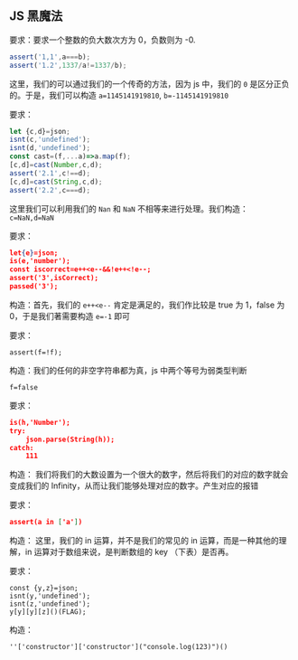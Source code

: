 ## JS 黑魔法
要求：要求一个整数的负大数次方为 0，负数则为 -0.
```js
assert('1,1',a===b);
assert('1.2',1337/a!=1337/b);
```

这里，我们的可以通过我们的一个传奇的方法，因为 js 中，我们的 `0` 是区分正负的。于是，我们可以构造 `a=1145141919810`, `b=-1145141919810`


要求：
```js
let {c,d}=json;
isnt(c,'undefined');
isnt(d,'undefined');
const cast=(f,...a)=>a.map(f);
[c,d]=cast(Number,c,d);
assert('2.1',c!==d);
[c,d]=cast(String,c,d);
assert('2.2',c===d);
```

这里我们可以利用我们的 `Nan` 和  `NaN` 不相等来进行处理。我们构造：
`c=NaN,d=NaN`

要求：
```json
let{e}=json;
is(e,'number');
const iscorrect=e++<e--&&!e++<!e--;
assert('3',isCorrect);
passed('3');
```

构造：首先，我们的 `e++<e--` 肯定是满足的，我们作比较是 true 为 1，false 为 0，于是我们著需要构造 `e=-1` 即可

要求：
```
assert(f=!f);
```

构造：我们的任何的非空字符串都为真，js 中两个等号为弱类型判断
```
f=false
```

要求：
```json
is(h,'Number');
try:
	json.parse(String(h));
catch:
	111
```

构造：
我们将我们的大数设置为一个很大的数字，然后将我们的对应的数字就会变成我们的 Infinity，从而让我们能够处理对应的数字。产生对应的报错


要求：
```json
assert(a in ['a'])
```

构造：
这里，我们的 in 运算，并不是我们的常见的 in 运算，而是一种其他的理解，in 运算对于数组来说，是判断数组的 key （下表）是否再。

要求：
```
const {y,z}=json;
isnt(y,'undefined');
isnt(z,'undefined');
y[y][y][z]()(FLAG);
```

构造：
```
''['constructor']['constructor']("console.log(123)")()
```

